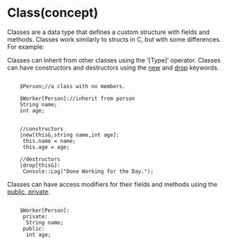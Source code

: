# Class(concept)

Classes are a data type that defines a custom structure with fields and methods. Classes work similarly to structs in C, but with some differences. For example:



Classes can inherit from other classes using the ‘[Type]’ operator.
Classes can have constructors and destructors using the [new](./ConstructorsAndDestructors.md) and [drop](./ConstructorsAndDestructors.md) keywords.

```

    $Person;//a class with no members.

    $Worker[Person]://inherit from person
    String name;
    int age;


    //constructors
    |new[this&,string name,int age]:
     this.name = name;
     this.age = age;

    //destructors
    |drop[this&]:
     Console::Log("Done Working for the Day.");

```


Classes can have access modifiers for their fields and methods using the [public, private](./Access%20Modifiers.md).

```

    $Worker[Person]:
     private:
      String name;
     public:
      int age;
```